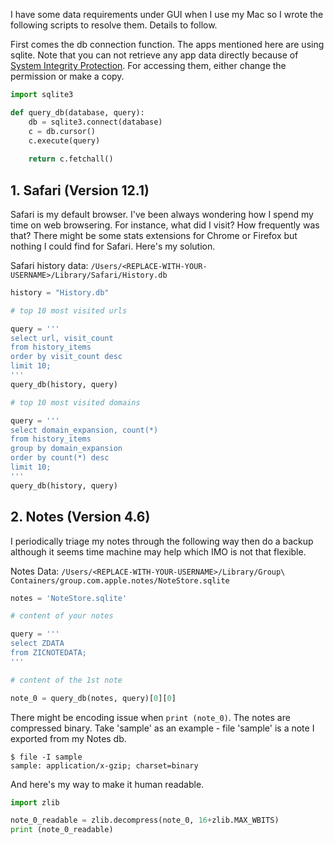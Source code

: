 I have some data requirements under GUI when I use my Mac so I wrote the following scripts to resolve them. Details to follow. 

First comes the db connection function. The apps mentioned here are using sqlite. Note that you can not retrieve any app data directly because of [System Integrity Protection](https://en.wikipedia.org/wiki/System_Integrity_Protection). For accessing them, either change the permission or make a copy.


```python
import sqlite3

def query_db(database, query):
    db = sqlite3.connect(database)
    c = db.cursor()
    c.execute(query)
    
    return c.fetchall()
```

## 1. Safari (Version 12.1)

Safari is my default browser. I've been always wondering how I spend my time on web browsering. For instance, what did I visit? How frequently was that? There might be some stats extensions for Chrome or Firefox but nothing I could find for Safari. Here's my solution. 

Safari history data: `/Users/<REPLACE-WITH-YOUR-USERNAME>/Library/Safari/History.db`


```python
history = "History.db"
```


```python
# top 10 most visited urls

query = '''
select url, visit_count 
from history_items 
order by visit_count desc 
limit 10;
'''
query_db(history, query)
```


```python
# top 10 most visited domains

query = '''
select domain_expansion, count(*)
from history_items 
group by domain_expansion
order by count(*) desc 
limit 10;
'''
query_db(history, query)
```

## 2. Notes (Version 4.6)

I periodically triage my notes through the following way then do a backup although it seems time machine may help which IMO is not that flexible. 

Notes Data: `/Users/<REPLACE-WITH-YOUR-USERNAME>/Library/Group\ Containers/group.com.apple.notes/NoteStore.sqlite`


```python
notes = 'NoteStore.sqlite'
```


```python
# content of your notes

query = '''
select ZDATA 
from ZICNOTEDATA;
'''

# content of the 1st note

note_0 = query_db(notes, query)[0][0]
```

There might be encoding issue when `print (note_0)`. The notes are compressed binary. Take 'sample' as an example - file 'sample' is a note I exported from my Notes db. 
``` 
$ file -I sample
sample: application/x-gzip; charset=binary
```

And here's my way to make it human readable.


```python
import zlib

note_0_readable = zlib.decompress(note_0, 16+zlib.MAX_WBITS)
print (note_0_readable)
```
